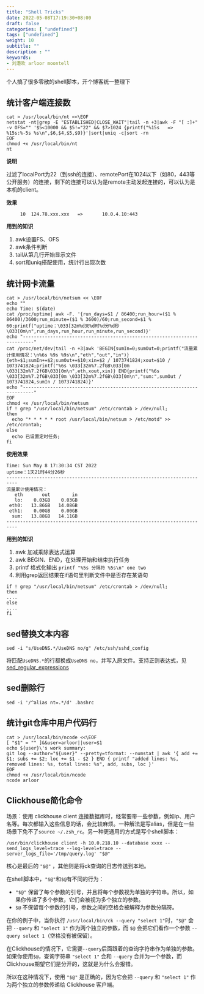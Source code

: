 ```yaml
---
title: "Shell Tricks"
date: 2022-05-08T17:19:30+08:00
draft: false
categories: [ "undefined"]
tags: ["undefined"]
weight: 10
subtitle: ""
description : ""
keywords:
- 刘港欢 arloor moontell
---
```


个人搞了很多零散的shell脚本，开个博客统一整理下
<!--more-->

## 统计客户端连接数

```shell
cat > /usr/local/bin/nt <<\EOF
netstat -nt|grep -E "ESTABLISHED|CLOSE_WAIT"|tail -n +3|awk -F "[ :]+"  -v OFS="" '$5<10000 && $5!="22" && $7>1024 {printf("%15s   => %15s:%-5s %s\n",$6,$4,$5,$9)}'|sort|uniq -c|sort -rn
EOF
chmod +x /usr/local/bin/nt
nt
```

**说明**

过滤了localPort为22（到ssh的连接）、remotePort在1024以下（如80，443等公开服务）的连接，剩下的连接可以认为是remote主动发起连接的，可以认为是本机的client。

**效果**

```shell
     10  124.78.xxx.xxx   =>       10.0.4.10:443
```

**用到的知识**

1. awk设置FS、OFS
2. awk条件判断
3. tail从第几行开始显示文件
4. sort和uniq搭配使用，统计行出现次数

## 统计网卡流量

```shell
cat > /usr/local/bin/netsum << \EOF
echo ""
echo Time: $(date)
cat /proc/uptime| awk -F. '{run_days=$1 / 86400;run_hour=($1 % 86400)/3600;run_minute=($1 % 3600)/60;run_second=$1 % 60;printf("uptime：\033[32m%d天%d时%d分%d秒\033[0m\n",run_days,run_hour,run_minute,run_second)}'
echo "--------------------------------------------------------------------------" 
cat /proc/net/dev|tail -n +3|awk 'BEGIN{sumIn=0;sumOut=0;printf("流量累计使用情况：\n%6s %9s %9s\n","eth","out","in")} {eth=$1;sumIn+=$2;sumOut+=$10;xin=$2 / 1073741824;xout=$10 / 1073741824;printf("%6s \033[32m%7.2fGB\033[0m \033[32m%7.2fGB\033[0m\n",eth,xout,xin)} END{printf("%6s \033[32m%7.2fGB\033[0m \033[32m%7.2fGB\033[0m\n","sum:",sumOut / 1073741824,sumIn / 1073741824)}'
echo "--------------------------------------------------------------------------"
EOF
chmod +x /usr/local/bin/netsum
if ! grep "/usr/local/bin/netsum" /etc/crontab > /dev/null; 
then 
  echo "* * * * * root /usr/local/bin/netsum > /etc/motd" >> /etc/crontab; 
else 
  echo 已设置定时任务; 
fi
```


**使用效果**

```shell
Time: Sun May 8 17:30:34 CST 2022
uptime：1天21时44分26秒
--------------------------------------------------------------------------
流量累计使用情况：
   eth       out        in
   lo:    0.03GB    0.03GB
 eth0:   13.86GB   14.08GB
 eth1:    0.00GB    0.00GB
  sum:   13.88GB   14.11GB
--------------------------------------------------------------------------
```

**用到的知识**

1. awk 加减乘除表达式运算
2. awk BEGIN、END，在处理开始和结束执行任务
3. printf 格式化输出 `printf "%5s 分隔符 %5s\n" one two`
4. 利用grep返回结果在if语句里判断文件中是否存在某语句

```shell
if ! grep "/usr/local/bin/netsum" /etc/crontab > /dev/null; 
then
....
else
....
fi
```


## sed替换文本内容

```shell
sed -i "s/UseDNS.*/UseDNS no/g" /etc/ssh/sshd_config
```

将匹配`UseDNS.*`的行都换成`UseDNS no`，并写入原文件。支持正则表达式，见[sed_regular_expressions](https://www.yiibai.com/sed/sed_regular_expressions.html)

## sed删除行

```shell
sed -i '/^alias nt=.*/d' .bashrc
```

## 统计git仓库中用户代码行

```shell
cat > /usr/local/bin/ncode <<\EOF
[ "$1" = "" ]&&user=arloor||user=$1
echo ${user}\'s work summary:
git log --author="${user}" --pretty=tformat: --numstat | awk '{ add += $1; subs += $2; loc += $1 - $2 } END { printf "added lines: %s, removed lines: %s, total lines: %s", add, subs, loc }'
EOF
chmod +x /usr/local/bin/ncode
ncode arloor
```

## Clickhouse简化命令

场景：使用 clickhouse client 连接数据库时，经常要带一些参数，例如ip、用户名等。每次都输入这些信息的话，会比较麻烦。一种解法是写alias，但是在一些场景下免不了`source ~/.zsh_rc`。另一种更通用的方式是写个shell脚本：

```shell
/usr/bin/clickhouse client -h 10.0.218.10 --database xxxx --send_logs_level=trace --log-level=trace --server_logs_file='/tmp/query.log' "$@"
```

核心是最后的 `"$@"` ，其他则是将ck查询的日志传送到本地。

在shell脚本中，`"$@"`和`$@`有不同的行为：

- `"$@"` 保留了每个参数的引号，并且将每个参数视为单独的字符串。所以，如果你传递了多个参数，它们会被视为多个独立的参数。
- `$@` 不保留每个参数的引号，参数之间的空格会被解释为参数分隔符。

在你的例子中，当你执行 `/usr/local/bin/ck --query "select 1"`时，`"$@"` 会把 `--query` 和 `"select 1"` 作为两个独立的参数，而 `$@` 会把它们看作一个参数 `--query select 1`（空格没有被保留）。

在Clickhouse的情况下，它需要`--query`后面跟着的查询字符串作为单独的参数。如果你使用`$@`，查询字符串 `"select 1"` 会和 `--query` 合并为一个参数，而Clickhouse期望它们是分开的，这就是为什么会报错。

所以在这种情况下，使用 `"$@"` 是正确的，因为它会把 `--query` 和 `"select 1"` 作为两个独立的参数传递给 Clickhouse 客户端。